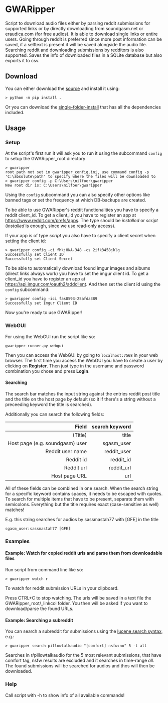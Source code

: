 # GWARipper
Script to download audio files either by parsing reddit submissions for supported links or by directly downloading from soundgasm.net or eraudica.com (for free audios). It is able to download single links or entire users. Going through reddit is preferred since more post information can
be saved, if a selftext is present it will be saved alongside the audio file. Searching reddit and downloading submissions by redditors is also supported. Saves the info of downloaded files in a SQLite database but also exports it to csv.

## Download
You can either download the [source]() and install it using:
```
> python -m pip install .
```
Or you can download the [single-folder-install]() that has all the dependencies included.

## Usage
### Setup
At the script's first run it will ask you to run it using the subcommand `config` to setup the GWARipper_root directory
```
> gwaripper
root_path not set in gwaripper_config.ini, use command config -p 'C:\absolute\path' to specify where the files will be downloaded to
> gwaripper config -p C:\Users\nilfoer\gwaripper
New root dir is: C:\Users\nilfoer\gwaripper
```
Using the `config` subcommand you can also specify other options like banned tags or set the frequency at which DB-backups are created.

To be able to use GWARipper's reddit functionalities you have to specify a reddit client_id. To get a client_id you have to register an app at https://www.reddit.com/prefs/apps. The type should be *installed* or *script* (*installed* is enough, since we use read-only access).

If your app is of type *script* you also have to specify a client secret when setting the client id:
```
> gwaripper config -ci fhkjHNA-348 -cs 2ifk3458jklg
Successfully set Client ID
Successfully set Client Secret
```

To be able to automatically download found imgur images and albums (direct links always work) you have to set the imgur client id. To get a client_id you have to register an app at https://api.imgur.com/oauth2/addclient. And then set the client id using the `config` subcommand:
```
> gwaripper config -ici fas8593-25afda389
Successfully set Imgur Client ID
```
Now you're ready to use GWARipper!

### WebGUI
For using the WebGUI run the script like so:
```
gwaripper-runner.py webgui
```
Then you can access the WebGUI by going to `localhost:7568` in your web browser. The first time you access the WebGUI you have to create a user by clicking on **Register**. Then just type in the username and password combination you chose and press **Login**.

#### Searching
The search bar matches the input string against the entries reddit post title and the title on the host page by default (so it if there's a string without a preceeding keyword the title is searched).

Additionally you can search the following fields:

| Field                                 | search keyword |
| -------------------------------------:| --------------:|
| (Title)                               | title          |
| Host page (e.g. soundgasm) user       | sgasm\_user    |
| Reddit user name                      | reddit\_user   |
| Reddit id                             | reddit\_id     |
| Reddit url                            | reddit\_url    |
| Host page URL                         | url            |

All of these fields can be combined in one search. When the search string for a specific keyword contains spaces, it needs to be escaped with quotes. To search for multiple items that have to be present, separate them with semicolons. Everything but the title requires exact (case-sensitive as well) matches!

E.g. this string searches for audios by sassmastah77 with [GFE] in the title
```
sgasm_user:sassmastah77 [GFE]
```

### Examples
#### Example: Watch for copied reddit urls and parse them from downloadable files
Run script from command line like so:
```
> gwaripper watch r
```
To watch for reddit submission URLs in your clipboard.

Press CTRL+C to stop watching. The urls will be saved in a text file the GWARipper_root/_linkcol folder. You then will be asked if you want to download/parse the found URLs.

#### Example: Searching a subreddit
You can search a subreddit for submissions using the [lucene search syntax](https://www.reddit.com/wiki/search), e.g.:
```
> gwaripper search pillowtalkaudio "[comfort] nsfw:no" 5 -t all
```
Searches in r/pillowtalkaudio for the 5 most relevant submissions, that have comfort tag, nsfw results are excluded and it searches in time-range *all*. The found submissions will be searched for audios and thos will then be downloaded.

### Help
Call script with -h to show info of all available commands!
